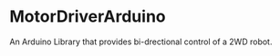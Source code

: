 MotorDriverArduino
==================

An Arduino Library that provides bi-drectional control of a 2WD robot.
